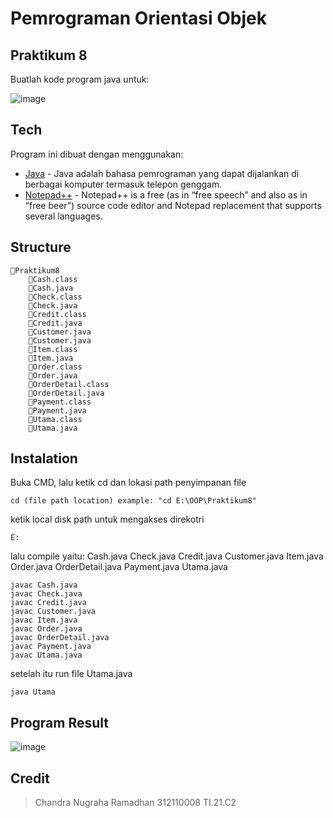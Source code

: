 # Pemrograman Orientasi Objek
## Praktikum 8
Buatlah kode program java untuk:

![image](https://user-images.githubusercontent.com/116129101/208078398-d7c58b8e-3152-4d44-8501-3117c236c6c5.png)



## Tech
Program ini dibuat dengan menggunakan:
- [Java](https://www.java.com/) - Java adalah bahasa pemrograman yang dapat dijalankan di berbagai komputer termasuk telepon genggam.
- [Notepad++](https://notepad-plus-plus.org/) - Notepad++ is a free (as in “free speech” and also as in “free beer”) source code editor and Notepad replacement that supports several languages.

## Structure
```
📁Praktikum8
    📄Cash.class
    📄Cash.java
    📄Check.class
    📄Check.java
    📄Credit.class
    📄Credit.java
    📄Customer.java
    📄Customer.java
    📄Item.class
    📄Item.java
    📄Order.class
    📄Order.java
    📄OrderDetail.class
    📄OrderDetail.java
    📄Payment.class
    📄Payment.java
    📄Utama.class
    📄Utama.java
```

## Instalation
Buka CMD, lalu ketik cd dan lokasi path penyimpanan file
```
cd (file path location) example: "cd E:\OOP\Praktikum8"
```
ketik local disk path untuk mengakses direkotri
```
E:
```
lalu compile yaitu:
Cash.java
Check.java
Credit.java
Customer.java
Item.java
Order.java
OrderDetail.java
Payment.java
Utama.java
```
javac Cash.java
javac Check.java
javac Credit.java
javac Customer.java
javac Item.java
javac Order.java
javac OrderDetail.java
javac Payment.java
javac Utama.java
```
setelah itu run file Utama.java
```
java Utama
```
## Program Result
![image](https://user-images.githubusercontent.com/116129101/208079909-5df7823b-cb73-477d-a852-26c34ffbb555.png)


## Credit
> Chandra Nugraha Ramadhan
> 312110008
> TI.21.C2

